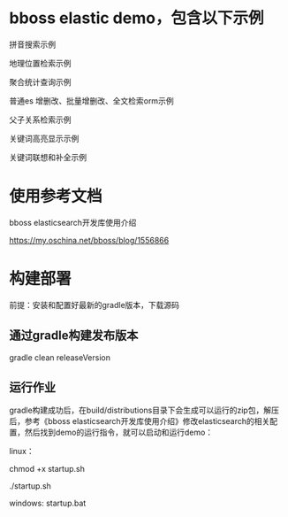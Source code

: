 # bboss elastic demo，包含以下示例
拼音搜索示例

地理位置检索示例

聚合统计查询示例

普通es 增删改、批量增删改、全文检索orm示例

父子关系检索示例

关键词高亮显示示例

关键词联想和补全示例

# 使用参考文档
bboss elasticsearch开发库使用介绍

https://my.oschina.net/bboss/blog/1556866

# 构建部署
前提：安装和配置好最新的gradle版本，下载源码
## 通过gradle构建发布版本

gradle clean releaseVersion

## 运行作业
gradle构建成功后，在build/distributions目录下会生成可以运行的zip包，解压后，参考《bboss elasticsearch开发库使用介绍》修改elasticsearch的相关配置，然后找到demo的运行指令，就可以启动和运行demo：

linux：

chmod +x startup.sh

./startup.sh

windows: startup.bat


